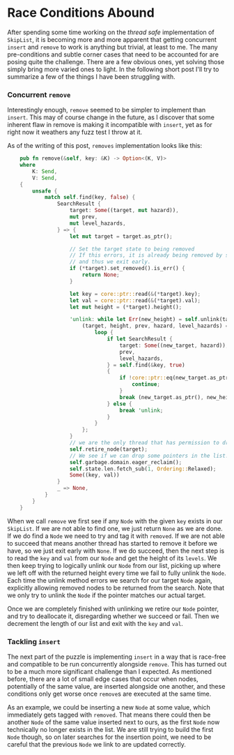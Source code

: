 # Race Conditions Abound

After spending some time working on the _thread safe_ implementation of `SkipList`, it is
becoming more and more apparent that getting concurrent `insert` and `remove` to work is
anything but trivial, at least to me. The many pre-conditions and subtle corner cases that need
to be accounted for are posing quite the challenge. There are a few obvious ones, yet solving
those simply bring more varied ones to light. In the following short post I'll try to summarize
a few of the things I have been struggling with.

### Concurrent `remove`

Interestingly enough, `remove` seemed to be simpler to implement than `insert`. This may of
course change in the future, as I discover that some inherent flaw in remove is making it
incompatible with `insert`, yet as for right now it weathers any fuzz test I throw at it.

As of the writing of this post, `removes` implementation looks like this:

```rust
    pub fn remove(&self, key: &K) -> Option<(K, V)>
    where
        K: Send,
        V: Send,
    {
        unsafe {
            match self.find(key, false) {
                SearchResult {
                    target: Some((target, mut hazard)),
                    mut prev,
                    mut level_hazards,
                } => {
                    let mut target = target.as_ptr();

                    // Set the target state to being removed
                    // If this errors, it is already being removed by someone else
                    // and thus we exit early.
                    if (*target).set_removed().is_err() {
                        return None;
                    }

                    let key = core::ptr::read(&(*target).key);
                    let val = core::ptr::read(&(*target).val);
                    let mut height = (*target).height();

                    'unlink: while let Err(new_height) = self.unlink(target, height, prev, level_hazards) {
                        (target, height, prev, hazard, level_hazards) = {
                            loop {
                                if let SearchResult {
                                    target: Some((new_target, hazard)),
                                    prev,
                                    level_hazards,
                                } = self.find(&key, true)
                                {
                                    if !core::ptr::eq(new_target.as_ptr(), target) {
                                        continue;
                                    }
                                    break (new_target.as_ptr(), new_height, prev, hazard, level_hazards)
                                } else {
                                    break 'unlink;
                                }
                            }
                        };
                    }
                    // we are the only thread that has permission to drop this node.
                    self.retire_node(target);
                    // We see if we can drop some pointers in the list.
                    self.garbage.domain.eager_reclaim();
                    self.state.len.fetch_sub(1, Ordering::Relaxed);
                    Some((key, val))
                }
                _ => None,
            }
        }
    }
```

When we call `remove` we first see if any `Node` with the given `key` exists in our `SkipList`.
If we are not able to find one, we just return `None` as we are done. If we do find a `Node` we
need to try and tag it with `removed`. If we are not able to succeed that means another thread
has started to remove it before we have, so we just exit early with `None`. If we do succeed,
then the next step is to read the `key` and `val` from our `Node` and get the height of its
`levels`. We then keep trying to logically unlink our `Node` from our list, picking up where we
left off with the returned height every time we fail to fully unlink the `Node`. Each time the
unlink method errors we search for our target `Node` again, explicitly allowing removed nodes
to be returned from the search. Note that we only try to unlink the `Node` if the pointer
matches our actual target.

Once we are
completely finished with unlinking we retire our `Node` pointer, and try to deallocate it,
disregarding whether we succeed or fail. Then we decrement the length of our list and exit with
the `key` and `val`.

### Tackling `insert`

The next part of the puzzle is implementing `insert` in a way that is race-free and compatible
to be run concurrently alongside `remove`. This has turned out to be a much more significant
challenge than I expected. As mentioned before, there are a lot of small edge cases that
occur when nodes, potentially of the same value, are inserted alongside one another, and these
conditions only get worse once `remove`s are executed at the same time.

As an example, we could be inserting a new `Node` at some value, which immediately gets tagged
with `removed`. That means there could then be another `Node` of the same value inserted next
to ours, as the first `Node` now technically no longer exists in the list. We are still trying
to build the first `Node` though, so on later searches for the insertion point, we need to
be careful that the previous `Node` we link to are updated correctly.
